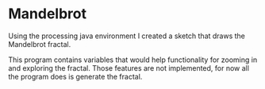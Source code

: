 # Mandelbrot
Using the processing java environment I created a sketch that draws the Mandelbrot fractal. 

This program contains variables that would help functionality for zooming in and exploring the fractal. Those features are not implemented, for now all the program does is generate the fractal.
